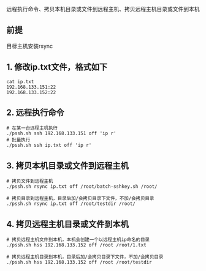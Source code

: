 远程执行命令、拷贝本机目录或文件到远程主机、拷贝远程主机目录或文件到本机

## 前提

目标主机安装rsync


## 1. 修改ip.txt文件，格式如下 

    cat ip.txt
    192.168.133.151:22
    192.168.133.152:22

## 2. 远程执行命令

    # 在某一台远程主机执行
    ./pssh.sh ssh 192.168.133.151 off 'ip r'
    # 批量执行
    ./pssh.sh ssh ip.txt off 'ip r'

## 3. 拷贝本机目录或文件到远程主机

    # 拷贝文件到远程主机
    ./pssh.sh rsync ip.txt off /root/batch-sshkey.sh /root/

    # 拷贝目录到远程主机，目录后加/会拷贝目录下文件，不加/会拷贝目录
    ./pssh.sh rsync ip.txt off /root/testdir /root/ 

## 4. 拷贝远程主机目录或文件到本机

    # 拷贝远程主机文件到本机，本机会创建一个以远程主机ip命名的目录
    ./pssh.sh hss 192.168.133.152 off /root /root/1.txt

    # 拷贝远程主机目录到本机，目录后加/会拷贝目录下文件，不加/会拷贝目录
    ./pssh.sh hss 192.168.133.152 off /root /root/testdir
